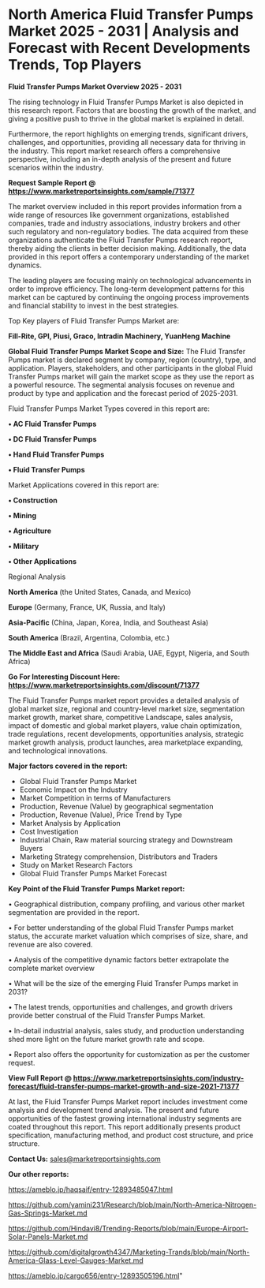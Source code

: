 # North America Fluid Transfer Pumps Market 2025 - 2031 | Analysis and Forecast with Recent Developments Trends, Top Players

<Strong> Fluid Transfer Pumps Market Overview 2025 - 2031</strong>

The rising technology in Fluid Transfer Pumps Market is also depicted in this research report. Factors that are boosting the growth of the market, and giving a positive push to thrive in the global market is explained in detail.

Furthermore, the report highlights on emerging trends, significant drivers, challenges, and opportunities, providing all necessary data for thriving in the industry. This report market research offers a comprehensive perspective, including an in-depth analysis of the present and future scenarios within the industry.

<strong>Request Sample Report @ <a href=https://www.marketreportsinsights.com/sample/71377>https://www.marketreportsinsights.com/sample/71377</a></strong>

The market overview included in this report provides information from a wide range of resources like government organizations, established companies, trade and industry associations, industry brokers and other such regulatory and non-regulatory bodies. The data acquired from these organizations authenticate the Fluid Transfer Pumps research report, thereby aiding the clients in better decision making. Additionally, the data provided in this report offers a contemporary understanding of the market dynamics.

The leading players are focusing mainly on technological advancements in order to improve efficiency. The long-term development patterns for this market can be captured by continuing the ongoing process improvements and financial stability to invest in the best strategies.

Top Key players of Fluid Transfer Pumps Market are:

<strong>Fill-Rite, GPI, Piusi, Graco, Intradin Machinery, YuanHeng Machine</strong>

<strong><b>Global Fluid Transfer Pumps Market Scope and Size:</b></strong>
The Fluid Transfer Pumps market is declared segment by company, region (country), type, and application. Players, stakeholders, and other participants in the global Fluid Transfer Pumps market will gain the market scope as they use the report as a powerful resource. The segmental analysis focuses on revenue and product by type and application and the forecast period of 2025-2031.

Fluid Transfer Pumps Market Types covered in this report are:

<strong>• AC Fluid Transfer Pumps

• DC Fluid Transfer Pumps

• Hand Fluid Transfer Pumps

• Fluid Transfer Pumps</strong>

Market Applications covered in this report are:

<strong>• Construction

• Mining

• Agriculture

• Military

• Other Applications</strong> 

Regional Analysis

<strong>North America</strong> (the United States, Canada, and Mexico)

<strong>Europe</strong> (Germany, France, UK, Russia, and Italy)

<strong>Asia-Pacific</strong> (China, Japan, Korea, India, and Southeast Asia)

<strong>South America</strong> (Brazil, Argentina, Colombia, etc.)

<strong>The Middle East and Africa</strong> (Saudi Arabia, UAE, Egypt, Nigeria, and South Africa)

<strong>Go For Interesting Discount Here: <a href=https://www.marketreportsinsights.com/discount/71377>https://www.marketreportsinsights.com/discount/71377</a></strong>

The Fluid Transfer Pumps market report provides a detailed analysis of global market size, regional and country-level market size, segmentation market growth, market share, competitive Landscape, sales analysis, impact of domestic and global market players, value chain optimization, trade regulations, recent developments, opportunities analysis, strategic market growth analysis, product launches, area marketplace expanding, and technological innovations.

<strong><b>Major factors covered in the report:</b></strong>
<ul>
  <li>Global Fluid Transfer Pumps Market </li>
  <li>Economic Impact on the Industry</li>
  <li>Market Competition in terms of Manufacturers</li>
  <li>Production, Revenue (Value) by geographical segmentation</li>
  <li>Production, Revenue (Value), Price Trend by Type</li>
  <li>Market Analysis by Application</li>
  <li>Cost Investigation</li>
  <li>Industrial Chain, Raw material sourcing strategy and Downstream Buyers</li>
  <li>Marketing Strategy comprehension, Distributors and Traders</li>
  <li>Study on Market Research Factors</li>
  <li>Global Fluid Transfer Pumps Market Forecast</li>
</ul>

<strong><b>Key Point of the Fluid Transfer Pumps Market report:</b></strong>

• Geographical distribution, company profiling, and various other market segmentation are provided in the report.

• For better understanding of the global Fluid Transfer Pumps market status, the accurate market valuation which comprises of size, share, and revenue are also covered.

• Analysis of the competitive dynamic factors better extrapolate the complete market overview

• What will be the size of the emerging Fluid Transfer Pumps market in 2031?

• The latest trends, opportunities and challenges, and growth drivers provide better construal of the Fluid Transfer Pumps Market.

• In-detail industrial analysis, sales study, and production understanding shed more light on the future market growth rate and scope.

• Report also offers the opportunity for customization as per the customer request.

<strong><b>View Full Report @ <a href=https://www.marketreportsinsights.com/industry-forecast/fluid-transfer-pumps-market-growth-and-size-2021-71377>https://www.marketreportsinsights.com/industry-forecast/fluid-transfer-pumps-market-growth-and-size-2021-71377</a></b></strong>


At last, the Fluid Transfer Pumps Market report includes investment come analysis and development trend analysis. The present and future opportunities of the fastest growing international industry segments are coated throughout this report. This report additionally presents product specification, manufacturing method, and product cost structure, and price structure.

<strong>Contact Us:</strong>
sales@marketreportsinsights.com

<strong>Our other reports:</strong>

<a href=https://ameblo.jp/haqsaif/entry-12893485047.html>https://ameblo.jp/haqsaif/entry-12893485047.html</a>

<a href=https://github.com/yamini231/Research/blob/main/North-America-Nitrogen-Gas-Springs-Market.md>https://github.com/yamini231/Research/blob/main/North-America-Nitrogen-Gas-Springs-Market.md</a>

<a href=https://github.com/Hindavi8/Trending-Reports/blob/main/Europe-Airport-Solar-Panels-Market.md>https://github.com/Hindavi8/Trending-Reports/blob/main/Europe-Airport-Solar-Panels-Market.md</a>

<a href=https://github.com/digitalgrowth4347/Marketing-Trands/blob/main/North-America-Glass-Level-Gauges-Market.md>https://github.com/digitalgrowth4347/Marketing-Trands/blob/main/North-America-Glass-Level-Gauges-Market.md</a>

<a href=https://ameblo.jp/cargo656/entry-12893505196.html>https://ameblo.jp/cargo656/entry-12893505196.html</a>"
